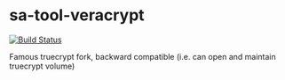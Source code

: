 sa-tool-veracrypt
=================

[![Build Status](https://travis-ci.org/softasap/sa-tool-veracrypt.svg?branch=master)](https://travis-ci.org/softasap/sa-tool-veracrypt)

Famous truecrypt fork, backward compatible (i.e. can open and maintain truecrypt volume)
